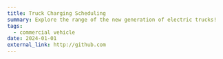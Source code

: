 ```yaml
---
title: Truck Charging Scheduling
summary: Explore the range of the new generation of electric trucks!
tags:
  - commercial vehicle
date: 2024-01-01
external_link: http://github.com
---
```

